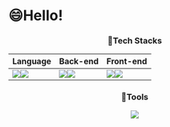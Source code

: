 # 😄Hello!

<!--
**kyoungjunkim/kyoungjunkim** is a ✨ _special_ ✨ repository because its `README.md` (this file) appears on your GitHub profile.

Here are some ideas to get you started:

- 🔭 I’m currently working on ...
- 🌱 I’m currently learning ...
- 👯 I’m looking to collaborate on ...
- 🤔 I’m looking for help with ...
- 💬 Ask me about ...
- 📫 How to reach me: ...
- 😄 Pronouns: ...
- ⚡ Fun fact: ...
-->



 <div align=center>
 <h3 align="center"> 🌱Tech Stacks </h3>
 
| Language | Back-end | Front-end |
| - | - | - |
| <img src="https://img.shields.io/badge/Java-007396?style=flat-square&logo=OpenJDK&logoColor=white"/><img src="https://img.shields.io/badge/Javascript-F7DF1E?style=flat-square&logo=javascript&logoColor=white"/> | <img src="https://img.shields.io/badge/MySQL-4479A1?style=flat-square&logo=MySQL&logoColor=white"/><img src="https://img.shields.io/badge/SpringBoot-6DB33F?style=flat-square&logo=springboot&logoColor=white"/><br/>  | <img src="https://img.shields.io/badge/css-1572B6?style=flat-square&logo=css3&logoColor=white"/><img src="https://img.shields.io/badge/HTML-E34F26?style=flat-square&logo=html5&logoColor=white"/>  |

 
 <h3 align="center"> 🌱Tools </h3>
 <img src="https://img.shields.io/badge/VisualStudioCode-007ACC?style=flat-square&logo=VisualStudioCode&logoColor=white"/>




</div>


